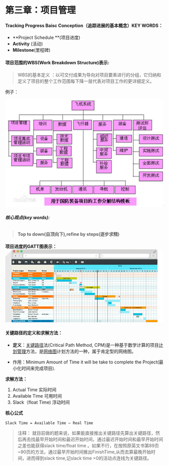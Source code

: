 # 第三章：项目管理

#### **Tracking Progress Baisc Conception（追踪进展的基本概念）KEY WORDS：**

* **Project Schedule **\(项目进度\)
* **Activity** \(活动\)
* **Milestone**\(里程碑\)

#### **项目范围的WBS\(**Work Breakdown Structure**\)表示:**

> WBS的基本定义 ：以可交付成果为导向对项目要素进行的分组，它归纳和定义了项目的整个工作范围每下降一层代表对项目工作的更详细定义。

例子：

![](/assets/0824ab18972bd407d72b1bd979899e510fb30922.jpg)

###### **核心观点\(key words\):**

> **Top to down\(自顶向下\),refine by steps\(逐步求精\)**

#### **项目进度的GATT图表示：**![](/assets/timg.jpg)

#### **关键路径的定义和求解方法：**

* **定义**：[关键路径](http://baike.baidu.com/item/关键路径)法\(Critical Path Method, CPM\)是一种基于数学计算的项目[计划管理](http://baike.baidu.com/item/计划管理)方法，是[网络图](http://baike.baidu.com/item/网络图)计划方法的一种，属于肯定型的网络图。

* 作用：Minimum Amount of Time it will be take to complete the Project\(最小化时间来完成项目\).

**求解方法：**

1. Actual Time 实际时间
2. Available Time 可用时间
3. Slack（float Time\) 浮动时间

**核心公式**

```
Slack Time = Available Time – Real Time
```

> 注释： 就目前做的题来说，如果能直接推出关键路径先算出关键路径，然后再去找最早开始时间和最迟开始时间，通过最迟开始时间和最早开始时间之差也能获得slack time/float time 。如果不行，在按照原英文书第89页~90页的方法，通过最早开始时间推出FinishTime,从而去算最晚开始时间，进而得到slack time,记slack time =0的活动点连线为关键路径。




